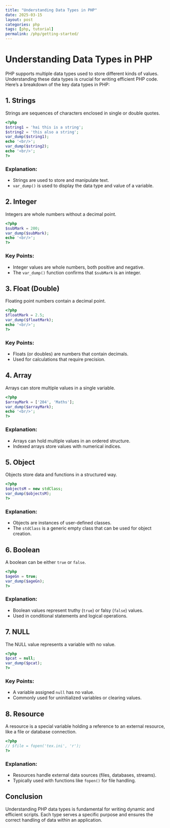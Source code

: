 ```yaml
---
title: "Understanding Data Types in PHP"
date: 2025-03-15
layout: post
categories: php
tags: [php, tutorial]
permalink: /php/getting-started/
---
```


# Understanding Data Types in PHP

PHP supports multiple data types used to store different kinds of values. Understanding these data types is crucial for writing efficient PHP code. Here’s a breakdown of the key data types in PHP:

## 1. Strings
Strings are sequences of characters enclosed in single or double quotes.
```php
<?php
$string1 = 'hai this is a string';
$string2 = 'this also a string';
var_dump($string1);
echo '<br/>';
var_dump($string2);
echo '<br/>';
?>
```

### Explanation:
- Strings are used to store and manipulate text.
- `var_dump()` is used to display the data type and value of a variable.

## 2. Integer
Integers are whole numbers without a decimal point.
```php
<?php
$subMark = 200;
var_dump($subMark);
echo '<br/>';
?>
```

### Key Points:
- Integer values are whole numbers, both positive and negative.
- The `var_dump()` function confirms that `$subMark` is an integer.

## 3. Float (Double)
Floating point numbers contain a decimal point.
```php
<?php
$floatMark = 2.5;
var_dump($floatMark);
echo '<br/>';
?>
```

### Key Points:
- Floats (or doubles) are numbers that contain decimals.
- Used for calculations that require precision.

## 4. Array
Arrays can store multiple values in a single variable.
```php
<?php
$arrayMark = ['204', 'Maths'];
var_dump($arrayMark);
echo '<br/>';
?>
```

### Explanation:
- Arrays can hold multiple values in an ordered structure.
- Indexed arrays store values with numerical indices.

## 5. Object
Objects store data and functions in a structured way.
```php
<?php
$objectsM = new stdClass;
var_dump($objectsM);
?>
```

### Explanation:
- Objects are instances of user-defined classes.
- The `stdClass` is a generic empty class that can be used for object creation.

## 6. Boolean
A boolean can be either `true` or `false`.
```php
<?php
$ageGn = true;
var_dump($ageGn);
?>
```

### Explanation:
- Boolean values represent truthy (`true`) or falsy (`false`) values.
- Used in conditional statements and logical operations.

## 7. NULL
The NULL value represents a variable with no value.
```php
<?php
$pcat = null;
var_dump($pcat);
?>
```

### Key Points:
- A variable assigned `null` has no value.
- Commonly used for uninitialized variables or clearing values.

## 8. Resource
A resource is a special variable holding a reference to an external resource, like a file or database connection.
```php
<?php
// $file = fopen('tex.ini', 'r');
?>
```

### Explanation:
- Resources handle external data sources (files, databases, streams).
- Typically used with functions like `fopen()` for file handling.

## Conclusion
Understanding PHP data types is fundamental for writing dynamic and efficient scripts. Each type serves a specific purpose and ensures the correct handling of data within an application.

